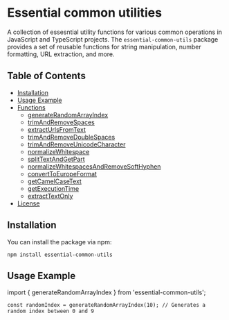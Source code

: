 # Essential common utilities

A collection of essesntial utility functions for various common operations in JavaScript and TypeScript projects. The `essential-common-utils` package provides a set of reusable functions for string manipulation, number formatting, URL extraction, and more.

## Table of Contents

-   [Installation](#installation)
-   [Usage Example](#usage-example)
-   [Functions](#functions)
    -   [generateRandomArrayIndex](#generaterandomarrayindex)
    -   [trimAndRemoveSpaces](#trimandremovespaces)
    -   [extractUrlsFromText](#extracturlsfromtext)
    -   [trimAndRemoveDoubleSpaces](#trimandremovedoublespaces)
    -   [trimAndRemoveUnicodeCharacter](#trimandremoveunicodecharacter)
    -   [normalizeWhitespace](#normalizewhitespace)
    -   [splitTextAndGetPart](#splittextandgetpart)
    -   [normalizeWhitespacesAndRemoveSoftHyphen](#normalizewhitespacesandremovesofthyphen)
    -   [convertToEuropeFormat](#converttoeuropeformat)
    -   [getCamelCaseText](#getcamelcasetext)
    -   [getExecutionTime](#getexecutiontime)
    -   [extractTextOnly](#extractTextOnly)
-   [License](#license)

## Installation

You can install the package via npm:

```shell
npm install essential-common-utils
```

## Usage Example

import { generateRandomArrayIndex } from 'essential-common-utils';

```shell
const randomIndex = generateRandomArrayIndex(10); // Generates a random index between 0 and 9
```
